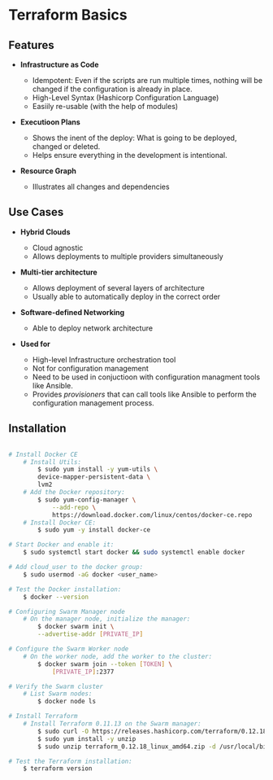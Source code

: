 # Terraform Basics

## Features

- **Infrastructure as Code**
    - Idempotent: Even if the scripts are run multiple times, nothing will be changed if the configuration is already in place. 
    - High-Level Syntax (Hashicorp Configuration Language)
    - Easiily re-usable (with the help of modules) 

- **Executioon Plans**
    - Shows the inent of the deploy: What is going to be deployed, changed or deleted. 
    - Helps ensure everything in the development is intentional. 

- **Resource Graph**
    - Illustrates all changes and dependencies


## Use Cases

- **Hybrid Clouds**
    - Cloud agnostic
    - Allows deployments to multiple providers simultaneously

- **Multi-tier architecture**
    - Allows deployment of several layers of architecture
    - Usually able to automatically deploy in the correct order

- **Software-defined Networking**
    - Able to deploy network architecture

- **Used for**
    - High-level Infrastructure orchestration tool
    - Not for configuration management
    - Need to be used in conjuctioon with configuration managment tools like Ansible. 
    - Provides *provisioners* that can call tools like Ansible to perform the configuration management process. 


## Installation

```bash

# Install Docker CE
    # Install Utils:
        $ sudo yum install -y yum-utils \
        device-mapper-persistent-data \
        lvm2
    # Add the Docker repository:
        $ sudo yum-config-manager \
            --add-repo \
            https://download.docker.com/linux/centos/docker-ce.repo
    # Install Docker CE:
        $ sudo yum -y install docker-ce

# Start Docker and enable it:
    $ sudo systemctl start docker && sudo systemctl enable docker

# Add cloud_user to the docker group:
    $ sudo usermod -aG docker <user_name>

# Test the Docker installation:
    $ docker --version

# Configuring Swarm Manager node
    # On the manager node, initialize the manager:
        $ docker swarm init \
        --advertise-addr [PRIVATE_IP]

# Configure the Swarm Worker node
    # On the worker node, add the worker to the cluster:
        $ docker swarm join --token [TOKEN] \
            [PRIVATE_IP]:2377

# Verify the Swarm cluster
    # List Swarm nodes:
        $ docker node ls

# Install Terraform
    # Install Terraform 0.11.13 on the Swarm manager:
        $ sudo curl -O https://releases.hashicorp.com/terraform/0.12.18/terraform_0.12.18_linux_amd64.zip
        $ sudo yum install -y unzip
        $ sudo unzip terraform_0.12.18_linux_amd64.zip -d /usr/local/bin/

# Test the Terraform installation:
    $ terraform version
```